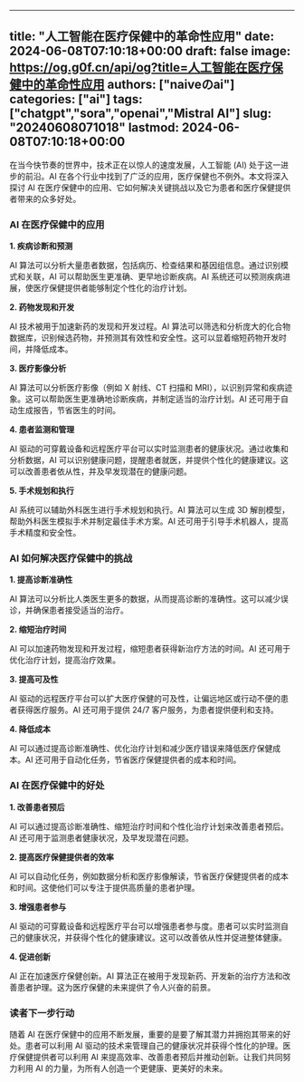 
---
title: "人工智能在医疗保健中的革命性应用"
date: 2024-06-08T07:10:18+00:00
draft: false
image: https://og.g0f.cn/api/og?title=人工智能在医疗保健中的革命性应用
authors: ["naiveのai"]
categories: ["ai"]
tags: ["chatgpt","sora","openai","Mistral AI"]
slug: "20240608071018"
lastmod: 2024-06-08T07:10:18+00:00
---
在当今快节奏的世界中，技术正在以惊人的速度发展，人工智能 (AI) 处于这一进步的前沿。AI 在各个行业中找到了广泛的应用，医疗保健也不例外。本文将深入探讨 AI 在医疗保健中的应用、它如何解决关键挑战以及它为患者和医疗保健提供者带来的众多好处。

### AI 在医疗保健中的应用

**1. 疾病诊断和预测**

AI 算法可以分析大量患者数据，包括病历、检查结果和基因组信息。通过识别模式和关联，AI 可以帮助医生更准确、更早地诊断疾病。AI 系统还可以预测疾病进展，使医疗保健提供者能够制定个性化的治疗计划。

**2. 药物发现和开发**

AI 技术被用于加速新药的发现和开发过程。AI 算法可以筛选和分析庞大的化合物数据库，识别候选药物，并预测其有效性和安全性。这可以显着缩短药物开发时间，并降低成本。

**3. 医疗影像分析**

AI 算法可以分析医疗影像（例如 X 射线、CT 扫描和 MRI），以识别异常和疾病迹象。这可以帮助医生更准确地诊断疾病，并制定适当的治疗计划。AI 还可用于自动生成报告，节省医生的时间。

**4. 患者监测和管理**

AI 驱动的可穿戴设备和远程医疗平台可以实时监测患者的健康状况。通过收集和分析数据，AI 可以识别健康问题，提醒患者就医，并提供个性化的健康建议。这可以改善患者依从性，并及早发现潜在的健康问题。

**5. 手术规划和执行**

AI 系统可以辅助外科医生进行手术规划和执行。AI 算法可以生成 3D 解剖模型，帮助外科医生模拟手术并制定最佳手术方案。AI 还可用于引导手术机器人，提高手术精度和安全性。

### AI 如何解决医疗保健中的挑战

**1. 提高诊断准确性**

AI 算法可以分析比人类医生更多的数据，从而提高诊断的准确性。这可以减少误诊，并确保患者接受适当的治疗。

**2. 缩短治疗时间**

AI 可以加速药物发现和开发过程，缩短患者获得新治疗方法的时间。AI 还可用于优化治疗计划，提高治疗效果。

**3. 提高可及性**

AI 驱动的远程医疗平台可以扩大医疗保健的可及性，让偏远地区或行动不便的患者获得医疗服务。AI 还可用于提供 24/7 客户服务，为患者提供便利和支持。

**4. 降低成本**

AI 可以通过提高诊断准确性、优化治疗计划和减少医疗错误来降低医疗保健成本。AI 还可用于自动化任务，节省医疗保健提供者的成本和时间。

### AI 在医疗保健中的好处

**1. 改善患者预后**

AI 可以通过提高诊断准确性、缩短治疗时间和个性化治疗计划来改善患者预后。AI 还可用于监测患者健康状况，及早发现潜在问题。

**2. 提高医疗保健提供者的效率**

AI 可以自动化任务，例如数据分析和医疗影像解读，节省医疗保健提供者的成本和时间。这使他们可以专注于提供高质量的患者护理。

**3. 增强患者参与**

AI 驱动的可穿戴设备和远程医疗平台可以增强患者参与度。患者可以实时监测自己的健康状况，并获得个性化的健康建议。这可以改善依从性并促进整体健康。

**4. 促进创新**

AI 正在加速医疗保健创新。AI 算法正在被用于发现新药、开发新的治疗方法和改善患者护理。这为医疗保健的未来提供了令人兴奋的前景。

### 读者下一步行动

随着 AI 在医疗保健中的应用不断发展，重要的是要了解其潜力并拥抱其带来的好处。患者可以利用 AI 驱动的技术来管理自己的健康状况并获得个性化的护理。医疗保健提供者可以利用 AI 来提高效率、改善患者预后并推动创新。让我们共同努力利用 AI 的力量，为所有人创造一个更健康、更美好的未来。